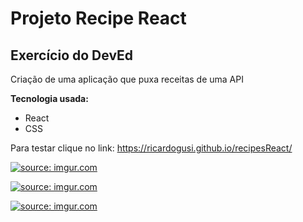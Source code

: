 <h1>
Projeto Recipe React 
</h1>
<h2>
Exercício do DevEd
</h2>

Criação de uma aplicação que puxa receitas de uma API

**Tecnologia usada:**
* React
* CSS

Para testar clique no link: https://ricardogusi.github.io/recipesReact/


<a href="https://imgur.com/F2dGU7H"><img src="https://i.imgur.com/F2dGU7H.png" title="source: imgur.com" /></a>

<a href="https://imgur.com/nO4y4KG"><img src="https://i.imgur.com/nO4y4KG.png" title="source: imgur.com" /></a>

<a href="https://imgur.com/w314T7m"><img src="https://i.imgur.com/w314T7m.png" title="source: imgur.com" /></a>
